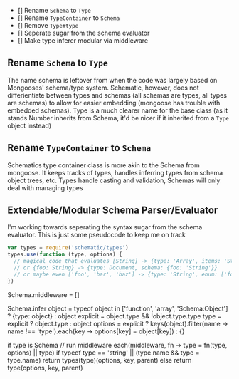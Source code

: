 - [] Rename `Schema` to `Type`
- [] Rename `TypeContainer` to `Schema`
- [] Remove `Type#type`
- [] Seperate sugar from the schema evaluator
- [] Make type inferer modular via middleware

## Rename `Schema` to `Type`
The name schema is leftover from when the code was largely based on Mongooses' schema/type system. 
Schematic, however, does not differientiate between types and schemas (all schemas are types, all types are schemas) to allow for
easier embedding (mongoose has trouble with embedded schemas). Type is a much clearer name for the base class (as it stands Number inherits from Schema, it'd be nicer if it inherited from a `Type` object instead)

## Rename `TypeContainer` to `Schema`
Schematics type container class is more akin to the Schema from mongoose. It keeps tracks of types, handles inferring types from schema object trees, etc.
Types handle casting and validation, Schemas will only deal with managing types

## Extendable/Modular Schema Parser/Evaluator
I'm working towards seperating the syntax sugar from the schema evaluator. This is just some pseudocode to keep me on track

```javascript
var types = require('schematic/types')
types.use(function (type, options) {
  // magical code that evaluates [String] -> {type: 'Array', items: 'String'}
  // or {foo: String} -> {type: Document, schema: {foo: 'String'}}
  // or maybe even ['foo', 'bar', 'baz'] -> {type: 'String', enum: ['foo', 'bar', 'baz']}
})
```
Schema.middleware = []

Schema.infer 
  object = typeof object in ['function', 'array', 'Schema:Object'] ? {type: object} : object
  explicit = object.type && !object.type.type
  type = explicit ? object.type : object
  options = explicit ? keys(object).filter(name -> name !== 'type').each(key -> options[key] = object[key]) : {}

  if type is Schema 
  // run middleware
  each(middleware, fn -> type = fn(type, options) || type)
  if typeof type == 'string' || (type.name && type = type.name)
    return types(type)(options, key, parent)
  else 
   return type(options, key, parent)
 ``````
